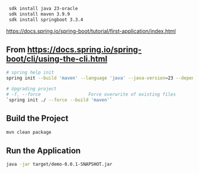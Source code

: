 ```sh
 sdk install java 23-oracle
 sdk install maven 3.9.9
 sdk install springboot 3.3.4

```

https://docs.spring.io/spring-boot/tutorial/first-application/index.html

## From https://docs.spring.io/spring-boot/cli/using-the-cli.html

<!-- https://www.baeldung.com/java-jar-war-packaging -->

```sh
# spring help init
spring init --build 'maven' --language 'java' --java-version=23 --dependencies=web --packaging='jar' ./

```

```sh
# Upgrading project
# -f, --force                  Force overwrite of existing files  
`spring init ./ --force --build 'maven'`
```

## Build the Project

```sh
mvn clean package
```

## Run the Application
```sh
java -jar target/demo-0.0.1-SNAPSHOT.jar
```
